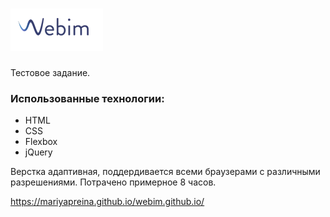 # ![GitHub Logo](/img/logo.png)

Тестовое задание.


### Использованные технологии:

* HTML 
* CSS
* Flexbox
* jQuery

Верстка адаптивная, поддердивается всеми браузерами с различными разрешениями.
Потрачено примерное 8 часов.


https://mariyapreina.github.io/webim.github.io/
